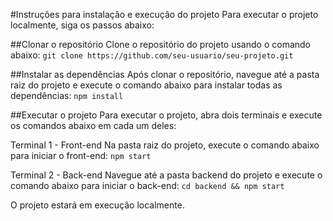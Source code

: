 #Instruções para instalação e execução do projeto
Para executar o projeto localmente, siga os passos abaixo:

##Clonar o repositório
Clone o repositório do projeto usando o comando abaixo:
`git clone https://github.com/seu-usuario/seu-projeto.git`

##Instalar as dependências
Após clonar o repositório, navegue até a pasta raiz do projeto e execute o comando abaixo para instalar todas as dependências:
`npm install`

##Executar o projeto
Para executar o projeto, abra dois terminais e execute os comandos abaixo em cada um deles:

Terminal 1 - Front-end
Na pasta raiz do projeto, execute o comando abaixo para iniciar o front-end:
`npm start`

Terminal 2 - Back-end
Navegue até a pasta backend do projeto e execute o comando abaixo para iniciar o back-end:
`cd backend && npm start`

O projeto estará em execução localmente.